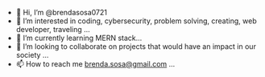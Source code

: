 - 👋 Hi, I’m @brendasosa0721
- 👀 I’m interested in coding, cybersecurity, problem solving, creating, web developer, traveling ...
- 🌱 I’m currently learning MERN stack...
- 💞️ I’m looking to collaborate on projects that would have an impact in our society ...
- 📫 How to reach me brenda.sosa@gmail.com ...

<!---
brendasosa0721/brendasosa0721 is a ✨ special ✨ repository because its `README.md` (this file) appears on your GitHub profile.
You can click the Preview link to take a look at your changes.
--->

